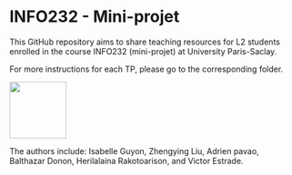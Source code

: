 # INFO232 - Mini-projet
This GitHub repository aims to share teaching resources for L2 students enrolled in the course INFO232 (mini-projet) at University Paris-Saclay.

For more instructions for each TP, please go to the corresponding folder.


<img src="https://www.universite-paris-saclay.fr/profiles/saclay/themes/saclay_v2/logo.svg" height="100">

The authors include: Isabelle Guyon, Zhengying Liu, Adrien pavao, Balthazar Donon, Herilalaina Rakotoarison, and Victor Estrade.
